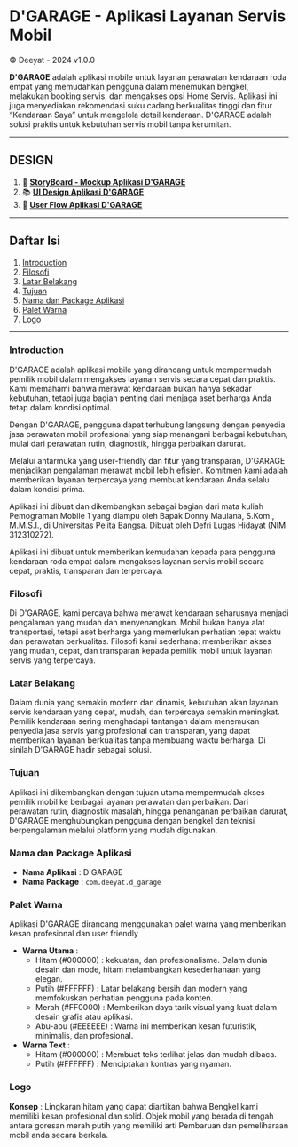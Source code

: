 # D'GARAGE - Aplikasi Layanan Servis Mobil
© Deeyat - 2024 v1.0.0

**D'GARAGE** adalah aplikasi mobile untuk layanan perawatan kendaraan roda empat yang memudahkan pengguna dalam menemukan bengkel, melakukan booking servis, dan mengakses opsi Home Servis. Aplikasi ini juga menyediakan rekomendasi suku cadang berkualitas tinggi dan fitur “Kendaraan Saya” untuk mengelola detail kendaraan. D'GARAGE adalah solusi praktis untuk kebutuhan servis mobil tanpa kerumitan.

---

## DESIGN

1. 📃 [**StoryBoard - Mockup Aplikasi D'GARAGE**](https://www.canva.com/design/DAGWYD8YIsU/iJa5ole_W6GlXIe_58tdMw/edit?utm_content=DAGWYD8YIsU&utm_campaign=designshare&utm_medium=link2&utm_source=sharebutton)
2. 📚 [**UI Design Aplikasi D'GARAGE**](https://www.canva.com/design/DAGWweHaGdY/IvB4VpYIIy4EDe0O9Dk-ug/edit?utm_content=DAGWweHaGdY&utm_campaign=designshare&utm_medium=link2&utm_source=sharebutton)
3. 👤 [**User Flow Aplikasi D'GARAGE**](https://www.canva.com/design/DAGWh3ikJBI/IfB1sxdotmGhY4j7Cj2yTA/edit?utm_content=DAGWh3ikJBI&utm_campaign=designshare&utm_medium=link2&utm_source=sharebutton)

---

## Daftar Isi
1.   [Introduction](#Introduction)
2.   [Filosofi](#Filosofi)
3.   [Latar Belakang](#Latar-Belakang)
4.   [Tujuan](#Tujuan)
5.   [Nama dan Package Aplikasi](Nama-dan-Package-Aplikasi)
6.   [Palet Warna](#Palet-Warna)
7.   [Logo](#Logo)


---

### Introduction
D'GARAGE adalah aplikasi mobile yang dirancang untuk mempermudah pemilik mobil dalam mengakses layanan servis secara cepat dan praktis. Kami memahami bahwa merawat kendaraan bukan hanya sekadar kebutuhan, tetapi juga bagian penting dari menjaga aset berharga Anda tetap dalam kondisi optimal. 

Dengan D'GARAGE, pengguna dapat terhubung langsung dengan penyedia jasa perawatan mobil profesional yang siap menangani berbagai kebutuhan, mulai dari perawatan rutin, diagnostik, hingga perbaikan darurat.

Melalui antarmuka yang user-friendly dan fitur yang transparan, D'GARAGE menjadikan pengalaman merawat mobil lebih efisien. Komitmen kami adalah memberikan layanan terpercaya yang membuat kendaraan Anda selalu dalam kondisi prima.

Aplikasi ini dibuat dan dikembangkan sebagai bagian dari mata kuliah Pemograman Mobile 1 yang diampu oleh Bapak Donny Maulana, S.Kom., M.M.S.I., di Universitas Pelita Bangsa. Dibuat oleh Defri Lugas Hidayat (NIM 312310272).

Aplikasi ini dibuat untuk memberikan kemudahan kepada para pengguna kendaraan roda empat dalam mengakses layanan servis mobil secara cepat, praktis, transparan dan terpercaya. 

### Filosofi
Di D'GARAGE, kami percaya bahwa merawat kendaraan seharusnya menjadi pengalaman yang mudah dan menyenangkan. Mobil bukan hanya alat transportasi, tetapi aset berharga yang memerlukan perhatian tepat waktu dan perawatan berkualitas. Filosofi kami sederhana: memberikan akses yang mudah, cepat, dan transparan kepada pemilik mobil untuk layanan servis yang terpercaya.

### Latar Belakang
Dalam dunia yang semakin modern dan dinamis, kebutuhan akan layanan servis kendaraan yang cepat, mudah, dan terpercaya semakin meningkat. Pemilik kendaraan sering menghadapi tantangan dalam menemukan penyedia jasa servis yang profesional dan transparan, yang dapat memberikan layanan berkualitas tanpa membuang waktu berharga.
Di sinilah D'GARAGE hadir sebagai solusi.

### Tujuan
Aplikasi ini dikembangkan dengan tujuan utama mempermudah akses pemilik mobil ke berbagai layanan perawatan dan perbaikan. Dari perawatan rutin, diagnostik masalah, hingga penanganan perbaikan darurat, D'GARAGE menghubungkan pengguna dengan bengkel dan teknisi berpengalaman melalui platform yang mudah digunakan.

### Nama dan Package Aplikasi
- **Nama Aplikasi** : D'GARAGE
- **Nama Package** : `com.deeyat.d_garage`

### Palet Warna
Aplikasi D'GARAGE dirancang menggunakan palet warna yang memberikan kesan profesional dan user friendly
- **Warna Utama** :
  - Hitam (#000000) : kekuatan, dan profesionalisme. Dalam dunia desain dan mode, hitam melambangkan kesederhanaan yang elegan.
  - Putih (#FFFFFF) : Latar belakang bersih dan modern yang memfokuskan perhatian pengguna pada konten.
  - Merah (#FF0000) : Memberikan daya tarik visual yang kuat dalam desain grafis atau aplikasi.
  - Abu-abu (#EEEEEE) : Warna ini memberikan kesan futuristik, minimalis, dan profesional.
- **Warna Text** :
  - Hitam (#000000) : Membuat teks terlihat jelas dan mudah dibaca.
  - Putih (#FFFFFF) : Menciptakan kontras yang nyaman.

### Logo
**Konsep** : Lingkaran hitam yang dapat diartikan bahwa Bengkel kami memiliki kesan profesional dan solid. Objek mobil yang berada di tengah antara goresan merah putih yang memiliki arti Pembaruan dan pemeliharaan mobil anda secara berkala.
